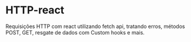 # HTTP-react
Requisições HTTP com react utilizando fetch api, tratando erros, métodos POST, GET, resgate de dados com Custom hooks e mais.
